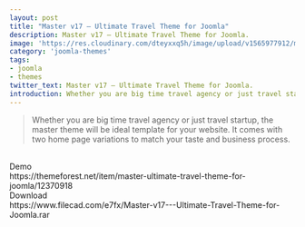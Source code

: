 ```yaml
---
layout: post
title: "Master v17 – Ultimate Travel Theme for Joomla"
description: Master v17 – Ultimate Travel Theme for Joomla.
image: 'https://res.cloudinary.com/dteyxxq5h/image/upload/v1565977912/master-v17-ultimate-travel-theme-for-joomla_ze3alm.png'
category: 'joomla-themes'
tags:
- joomla
- themes
twitter_text: Master v17 – Ultimate Travel Theme for Joomla.
introduction: Whether you are big time travel agency or just travel startup, the master theme will be ideal template for your website. It comes with two home page variations to match your taste and business process.
---
```

>Whether you are big time travel agency or just travel startup, the master theme will be ideal template for your website. It comes with two home page variations to match your taste and business process.
<br>
Demo <br>
https://themeforest.net/item/master-ultimate-travel-theme-for-joomla/12370918
<br>
Download <br>
https://www.filecad.com/e7fx/Master-v17---Ultimate-Travel-Theme-for-Joomla.rar
